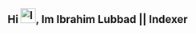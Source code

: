 ## Hi  <img src="https://github.com/user-attachments/assets/807a9819-4886-4f0c-95cc-5352f0c11bcc" width="30" height="30" alt="Image" />, Im Ibrahim Lubbad || Indexer
